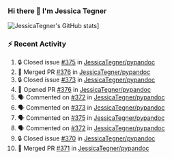 ### Hi there 👋 I'm Jessica Tegner

![JessicaTegner's GitHub stats](https://github-readme-stats.vercel.app/api?username=jessicategner)]


### :zap: Recent Activity

<!--START_SECTION:activity-->
1. 🔒 Closed issue [#375](https://github.com/JessicaTegner/pypandoc/issues/375) in [JessicaTegner/pypandoc](https://github.com/JessicaTegner/pypandoc)
2. 🎉 Merged PR [#376](https://github.com/JessicaTegner/pypandoc/pull/376) in [JessicaTegner/pypandoc](https://github.com/JessicaTegner/pypandoc)
3. 🔒 Closed issue [#373](https://github.com/JessicaTegner/pypandoc/issues/373) in [JessicaTegner/pypandoc](https://github.com/JessicaTegner/pypandoc)
4. 💪 Opened PR [#376](https://github.com/JessicaTegner/pypandoc/pull/376) in [JessicaTegner/pypandoc](https://github.com/JessicaTegner/pypandoc)
5. 🗣 Commented on [#372](https://github.com/JessicaTegner/pypandoc/pull/372#issuecomment-2354588977) in [JessicaTegner/pypandoc](https://github.com/JessicaTegner/pypandoc)
6. 🗣 Commented on [#373](https://github.com/JessicaTegner/pypandoc/issues/373#issuecomment-2354578457) in [JessicaTegner/pypandoc](https://github.com/JessicaTegner/pypandoc)
7. 🗣 Commented on [#375](https://github.com/JessicaTegner/pypandoc/issues/375#issuecomment-2354568773) in [JessicaTegner/pypandoc](https://github.com/JessicaTegner/pypandoc)
8. 🗣 Commented on [#372](https://github.com/JessicaTegner/pypandoc/pull/372#issuecomment-2306549254) in [JessicaTegner/pypandoc](https://github.com/JessicaTegner/pypandoc)
9. 🔒 Closed issue [#370](https://github.com/JessicaTegner/pypandoc/issues/370) in [JessicaTegner/pypandoc](https://github.com/JessicaTegner/pypandoc)
10. 🎉 Merged PR [#371](https://github.com/JessicaTegner/pypandoc/pull/371) in [JessicaTegner/pypandoc](https://github.com/JessicaTegner/pypandoc)
<!--END_SECTION:activity-->
